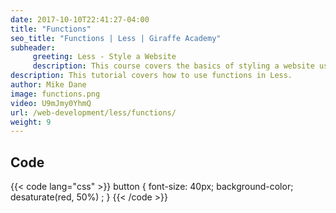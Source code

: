 ```yaml
---
date: 2017-10-10T22:41:27-04:00
title: "Functions"
seo_title: "Functions | Less | Giraffe Academy"
subheader:
     greeting: Less - Style a Website
     description: This course covers the basics of styling a website using Less. Work your way through the videos and we'll teach you everything you need to know to style a basic website!
description: This tutorial covers how to use functions in Less.
author: Mike Dane
image: functions.png
video: U9mJmy0YhmQ
url: /web-development/less/functions/
weight: 9
---
```


## Code

{{< code lang="css" >}}
button {
     font-size: 40px;
     background-color;
     desaturate(red, 50%) ;
}
{{< /code >}}